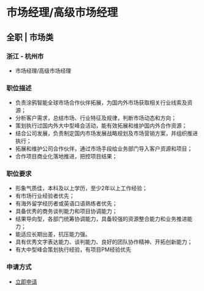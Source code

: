 
# 市场经理/高级市场经理
## 全职  |  市场类
### 浙江 - 杭州市

- 市场经理/高级市场经理
### 职位描述
- 负责涂鸦智能全球市场合作伙伴拓展，为国内外市场获取相关行业线索及资源；
- 分析客户需求，总结市场、行业特征及规律，判断市场动态和方向；
- 策划执行过国内外大中型峰会活动，能有效拓展和维护国内外合作资源；
- 结合公司发展，负责制定国内市场发展战略规划及市场营销方案，并组织推进执行；
- 拓展和维护公司合作伙伴，通过市场手段给业务部门导入客户资源和项目；
- 合作项目商业化落地推进，把控项目结果；
### 职位要求
- 形象气质佳，本科及以上学历，至少2年以上工作经验；
- 有市场行业经验者优先；
- 有海外留学经历者或英语口语熟练者优先；
- 具备优秀的商务谈判能力和项目协调能力；
- 结果导向型，各部门统筹协调能力，具备较强的资源整合能力和业务推进能力；
- 能适应长期出差，抗压能力强。
- 具有优秀文字表达能力、谈判能力、良好的团队协作精神、开拓创新能力；
- 有大中型峰会策划执行经验，有项目PM经验优先
### 申请方式
- <a href="mailto:hr@tuya.com?subject=求职简历-市场经理/高级市场经理-来自GitHub">立即申请</a>